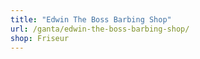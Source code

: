 ```yaml
---
title: "Edwin The Boss Barbing Shop"
url: /ganta/edwin-the-boss-barbing-shop/
shop: Friseur
---
```


